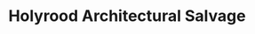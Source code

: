 ---
title: "Holyrood Architectural Salvage"
url: /edinburgh/holyrood-architectural-salvage/
shop: antiques
---